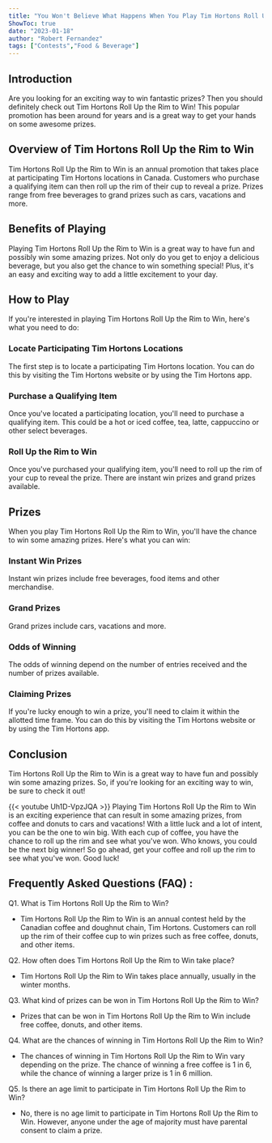 ```yaml
---
title: "You Won't Believe What Happens When You Play Tim Hortons Roll Up the Rim to Win!"
ShowToc: true 
date: "2023-01-18"
author: "Robert Fernandez" 
tags: ["Contests","Food & Beverage"]
---
```

## Introduction 

Are you looking for an exciting way to win fantastic prizes? Then you should definitely check out Tim Hortons Roll Up the Rim to Win! This popular promotion has been around for years and is a great way to get your hands on some awesome prizes. 

## Overview of Tim Hortons Roll Up the Rim to Win

Tim Hortons Roll Up the Rim to Win is an annual promotion that takes place at participating Tim Hortons locations in Canada. Customers who purchase a qualifying item can then roll up the rim of their cup to reveal a prize. Prizes range from free beverages to grand prizes such as cars, vacations and more. 

## Benefits of Playing 

Playing Tim Hortons Roll Up the Rim to Win is a great way to have fun and possibly win some amazing prizes. Not only do you get to enjoy a delicious beverage, but you also get the chance to win something special! Plus, it's an easy and exciting way to add a little excitement to your day. 

## How to Play 

If you're interested in playing Tim Hortons Roll Up the Rim to Win, here's what you need to do: 

### Locate Participating Tim Hortons Locations 

The first step is to locate a participating Tim Hortons location. You can do this by visiting the Tim Hortons website or by using the Tim Hortons app. 

### Purchase a Qualifying Item 

Once you've located a participating location, you'll need to purchase a qualifying item. This could be a hot or iced coffee, tea, latte, cappuccino or other select beverages. 

### Roll Up the Rim to Win 

Once you've purchased your qualifying item, you'll need to roll up the rim of your cup to reveal the prize. There are instant win prizes and grand prizes available. 

## Prizes 

When you play Tim Hortons Roll Up the Rim to Win, you'll have the chance to win some amazing prizes. Here's what you can win: 

### Instant Win Prizes 

Instant win prizes include free beverages, food items and other merchandise. 

### Grand Prizes 

Grand prizes include cars, vacations and more. 

### Odds of Winning 

The odds of winning depend on the number of entries received and the number of prizes available. 

### Claiming Prizes 

If you're lucky enough to win a prize, you'll need to claim it within the allotted time frame. You can do this by visiting the Tim Hortons website or by using the Tim Hortons app. 

## Conclusion 

Tim Hortons Roll Up the Rim to Win is a great way to have fun and possibly win some amazing prizes. So, if you're looking for an exciting way to win, be sure to check it out!

{{< youtube Uh1D-VpzJQA >}} 
Playing Tim Hortons Roll Up the Rim to Win is an exciting experience that can result in some amazing prizes, from coffee and donuts to cars and vacations! With a little luck and a lot of intent, you can be the one to win big. With each cup of coffee, you have the chance to roll up the rim and see what you've won. Who knows, you could be the next big winner! So go ahead, get your coffee and roll up the rim to see what you've won. Good luck!

## Frequently Asked Questions (FAQ) :
Q1. What is Tim Hortons Roll Up the Rim to Win?
- Tim Hortons Roll Up the Rim to Win is an annual contest held by the Canadian coffee and doughnut chain, Tim Hortons. Customers can roll up the rim of their coffee cup to win prizes such as free coffee, donuts, and other items.

Q2. How often does Tim Hortons Roll Up the Rim to Win take place?
- Tim Hortons Roll Up the Rim to Win takes place annually, usually in the winter months.

Q3. What kind of prizes can be won in Tim Hortons Roll Up the Rim to Win?
- Prizes that can be won in Tim Hortons Roll Up the Rim to Win include free coffee, donuts, and other items.

Q4. What are the chances of winning in Tim Hortons Roll Up the Rim to Win?
- The chances of winning in Tim Hortons Roll Up the Rim to Win vary depending on the prize. The chance of winning a free coffee is 1 in 6, while the chance of winning a larger prize is 1 in 6 million.

Q5. Is there an age limit to participate in Tim Hortons Roll Up the Rim to Win?
- No, there is no age limit to participate in Tim Hortons Roll Up the Rim to Win. However, anyone under the age of majority must have parental consent to claim a prize.


